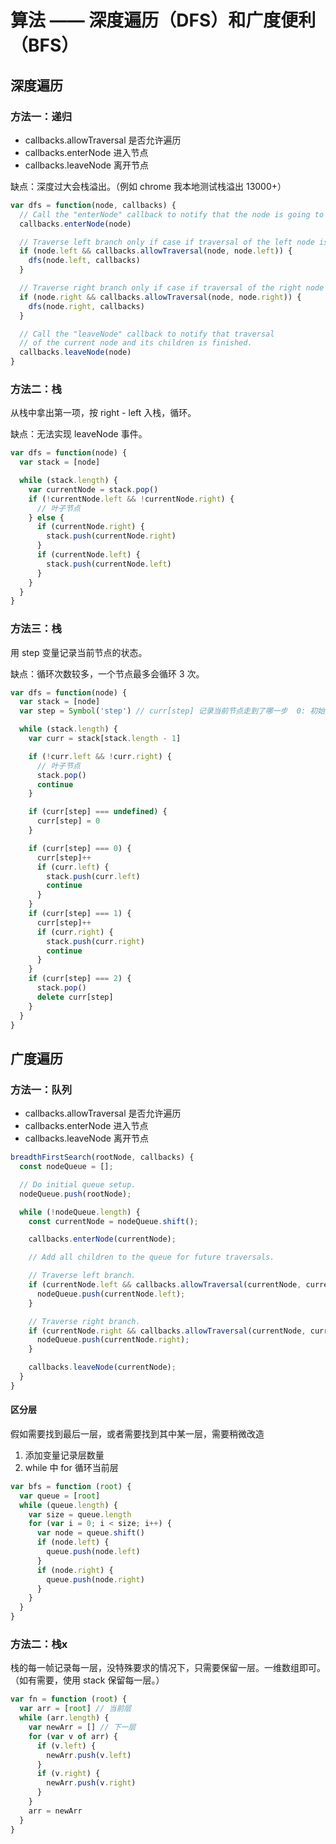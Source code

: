 # 算法 —— 深度遍历（DFS）和广度便利（BFS）

## 深度遍历

### 方法一：递归

* callbacks.allowTraversal 是否允许遍历
* callbacks.enterNode 进入节点
* callbacks.leaveNode 离开节点

缺点：深度过大会栈溢出。（例如 chrome 我本地测试栈溢出 13000+）

```javascript
var dfs = function(node, callbacks) {
  // Call the "enterNode" callback to notify that the node is going to be entered.
  callbacks.enterNode(node)

  // Traverse left branch only if case if traversal of the left node is allowed.
  if (node.left && callbacks.allowTraversal(node, node.left)) {
    dfs(node.left, callbacks)
  }

  // Traverse right branch only if case if traversal of the right node is allowed.
  if (node.right && callbacks.allowTraversal(node, node.right)) {
    dfs(node.right, callbacks)
  }

  // Call the "leaveNode" callback to notify that traversal
  // of the current node and its children is finished.
  callbacks.leaveNode(node)
}
```

### 方法二：栈

从栈中拿出第一项，按 right - left 入栈，循环。

缺点：无法实现 leaveNode 事件。

```javascript
var dfs = function(node) {
  var stack = [node]

  while (stack.length) {
    var currentNode = stack.pop()
    if (!currentNode.left && !currentNode.right) {
      // 叶子节点
    } else {
      if (currentNode.right) {
        stack.push(currentNode.right)
      }
      if (currentNode.left) {
        stack.push(currentNode.left)
      }
    }
  }
}
```

### 方法三：栈

用 step 变量记录当前节点的状态。

缺点：循环次数较多，一个节点最多会循环 3 次。

```javascript
var dfs = function(node) {
  var stack = [node]
  var step = Symbol('step') // curr[step] 记录当前节点走到了哪一步  0: 初始, 1: left, 2: right

  while (stack.length) {
    var curr = stack[stack.length - 1]

    if (!curr.left && !curr.right) {
      // 叶子节点
      stack.pop()
      continue
    }

    if (curr[step] === undefined) {
      curr[step] = 0
    }

    if (curr[step] === 0) {
      curr[step]++
      if (curr.left) {
        stack.push(curr.left)
        continue
      }
    }
    if (curr[step] === 1) {
      curr[step]++
      if (curr.right) {
        stack.push(curr.right)
        continue
      }
    }
    if (curr[step] === 2) {
      stack.pop()
      delete curr[step]
    }
  }
}
```

## 广度遍历

### 方法一：队列

* callbacks.allowTraversal 是否允许遍历
* callbacks.enterNode 进入节点
* callbacks.leaveNode 离开节点

```javascript
breadthFirstSearch(rootNode, callbacks) {
  const nodeQueue = [];

  // Do initial queue setup.
  nodeQueue.push(rootNode);

  while (!nodeQueue.length) {
    const currentNode = nodeQueue.shift();

    callbacks.enterNode(currentNode);

    // Add all children to the queue for future traversals.

    // Traverse left branch.
    if (currentNode.left && callbacks.allowTraversal(currentNode, currentNode.left)) {
      nodeQueue.push(currentNode.left);
    }

    // Traverse right branch.
    if (currentNode.right && callbacks.allowTraversal(currentNode, currentNode.right)) {
      nodeQueue.push(currentNode.right);
    }

    callbacks.leaveNode(currentNode);
  }
}
```

#### 区分层

假如需要找到最后一层，或者需要找到其中某一层，需要稍微改造

1. 添加变量记录层数量
2. while 中 for 循环当前层

```javascript
var bfs = function (root) {
  var queue = [root]
  while (queue.length) {
    var size = queue.length
    for (var i = 0; i < size; i++) {
      var node = queue.shift()
      if (node.left) {
        queue.push(node.left)
      }
      if (node.right) {
        queue.push(node.right)
      }
    }
  }
}
```

### 方法二：栈x

栈的每一帧记录每一层，没特殊要求的情况下，只需要保留一层。一维数组即可。（如有需要，使用 stack 保留每一层。）

```javascript
var fn = function (root) {
  var arr = [root] // 当前层
  while (arr.length) {
    var newArr = [] // 下一层
    for (var v of arr) {
      if (v.left) {
        newArr.push(v.left)
      }
      if (v.right) {
        newArr.push(v.right)
      }
    }
    arr = newArr
  }
}
```
